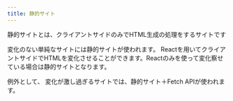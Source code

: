 ```yaml
---
title: 静的サイト
---
```


静的サイトとは、クライアントサイドのみでHTML生成の処理をするサイトです

変化のない単純なサイトには静的サイトが使われます。
Reactを用いてクライアントサイドでHTMLを変化させることができます。Reactのみを使って変化察せている場合は静的サイトとなります。

例外として、
変化が激し過ぎるサイトでは、静的サイト＋Fetch APIが使われます。
